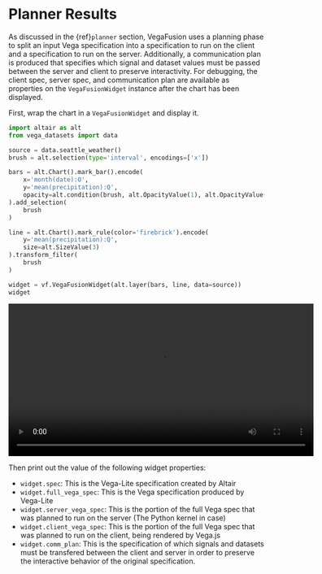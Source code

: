 # Planner Results
As discussed in the {ref}`planner` section, VegaFusion uses a planning phase to split an input Vega specification into a specification to run on the client and a specification to run on the server.  Additionally, a communication plan is produced that specifies which signal and dataset values must be passed between the server and client to preserve interactivity.  For debugging, the client spec, server spec, and communication plan are available as properties on the `VegaFusionWidget` instance after the chart has been displayed.

First, wrap the chart in a `VegaFusionWidget` and display it.

```python
import altair as alt
from vega_datasets import data

source = data.seattle_weather()
brush = alt.selection(type='interval', encodings=['x'])

bars = alt.Chart().mark_bar().encode(
    x='month(date):O',
    y='mean(precipitation):Q',
    opacity=alt.condition(brush, alt.OpacityValue(1), alt.OpacityValue(0.7)),
).add_selection(
    brush
)

line = alt.Chart().mark_rule(color='firebrick').encode(
    y='mean(precipitation):Q',
    size=alt.SizeValue(3)
).transform_filter(
    brush
)

widget = vf.VegaFusionWidget(alt.layer(bars, line, data=source))
widget
```
<video width="600" controls>
  <source src="https://user-images.githubusercontent.com/15064365/148408648-43a5cfd0-b0d8-456e-a77a-dd344d8d07df.mov" type="video/mp4">
This browser does not support the video tag.
</video>

Then print out the value of the following widget properties:

 - `widget.spec`: This is the Vega-Lite specification created by Altair
 - `widget.full_vega_spec`: This is the Vega specification produced by Vega-Lite
 - `widget.server_vega_spec`: This is the portion of the full Vega spec that was planned to run on the server (The Python kernel in case)
 - `widget.client_vega_spec`: This is the portion of the full Vega spec that was planned to run on the client, being rendered by Vega.js
 - `widget.comm_plan`: This is the specification of which signals and datasets must be transfered between the client and server in order to preserve the interactive behavior of the original specification.
